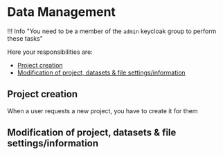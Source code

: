 # Data Management

!!! Info "You need to be a member of the `admin` keycloak group to perform these tasks"

Here your responsibilities are:

- [Project creation](#project-creation)
- [Modification of project, datasets & file settings/information](#modification-of-project-datasets-file-settingsinformation)

## Project creation

When a user requests a new project, you have to create it for them 

## Modification of project, datasets & file settings/information

